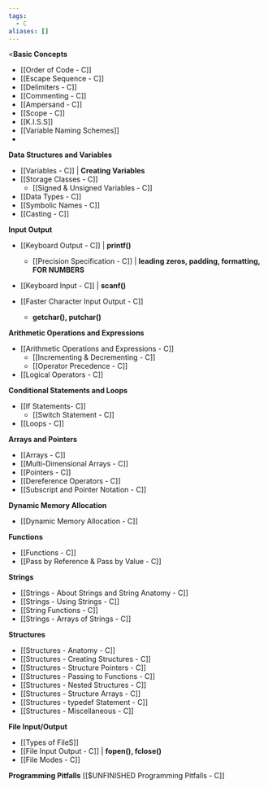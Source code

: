 ```yaml
---
tags:
  - C
aliases: []
---
```

<**Basic Concepts**
- [[Order of Code - C]]
- [[Escape Sequence - C]]
- [[Delimiters - C]]
- [[Commenting - C]]
- [[Ampersand - C]]
- [[Scope - C]]
- [[K.I.S.S]]
- [[Variable Naming Schemes]]
- 
**Data Structures and Variables**
- [[Variables - C]] | **Creating Variables**
- [[Storage Classes - C]]
	- [[Signed & Unsigned Variables - C]]
- [[Data Types - C]]
- [[Symbolic Names - C]]
- [[Casting - C]]

**Input Output**
- [[Keyboard Output - C]] | **printf()**
	- [[Precision Specification - C]] | **leading zeros, padding, formatting, FOR NUMBERS**
- [[Keyboard Input - C]] | **scanf()**

- [[Faster Character Input Output - C]]
	- **getchar(), putchar()**

**Arithmetic Operations and Expressions**
- [[Arithmetic Operations and Expressions - C]]
	- [[Incrementing & Decrementing - C]]
	- [[Operator Precedence - C]]
- [[Logical Operators - C]]

**Conditional Statements and Loops**
- [[If Statements- C]]
	- [[Switch Statement - C]]
- [[Loops - C]]

**Arrays and Pointers**
- [[Arrays - C]]
- [[Multi-Dimensional Arrays - C]]
- [[Pointers - C]]
- [[Dereference Operators - C]]
- [[Subscript and Pointer Notation - C]]

**Dynamic Memory Allocation**
- [[Dynamic Memory Allocation - C]]

**Functions**
- [[Functions - C]]
- [[Pass by Reference & Pass by Value - C]]

**Strings**
- [[Strings - About Strings and String Anatomy - C]]
- [[Strings - Using Strings - C]]
- [[String Functions - C]]
- [[Strings - Arrays of Strings - C]]

**Structures**
- [[Structures - Anatomy - C]]
- [[Structures - Creating Structures - C]]
- [[Structures - Structure Pointers - C]]
- [[Structures - Passing to Functions - C]]
- [[Structures - Nested Structures - C]]
- [[Structures - Structure Arrays - C]]
- [[Structures - typedef Statement - C]]
- [[Structures - Miscellaneous - C]]

**File Input/Output**
- [[Types of FileS]]
- [[File Input Output - C]] | **fopen(), fclose()**
- [[File Modes - C]]


**Programming Pitfalls**
[[$UNFINISHED Programming Pitfalls - C]]